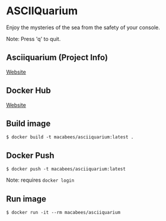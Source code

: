# ASCIIQuarium
Enjoy the mysteries of the sea from the safety of your console. 

Note: Press 'q' to quit.

## Asciiquarium (Project Info)
[Website](http://www.robobunny.com/projects/asciiquarium/html/)

## Docker Hub
[Website](https://hub.docker.com/r/macabees/asciiquarium/)

## Build image
`$ docker build -t macabees/asciiquarium:latest .`

## Docker Push
`$ docker push -t macabees/asciiquarium:latest`

Note: requires `docker login`

## Run image
`$ docker run -it --rm macabees/asciiquarium`
